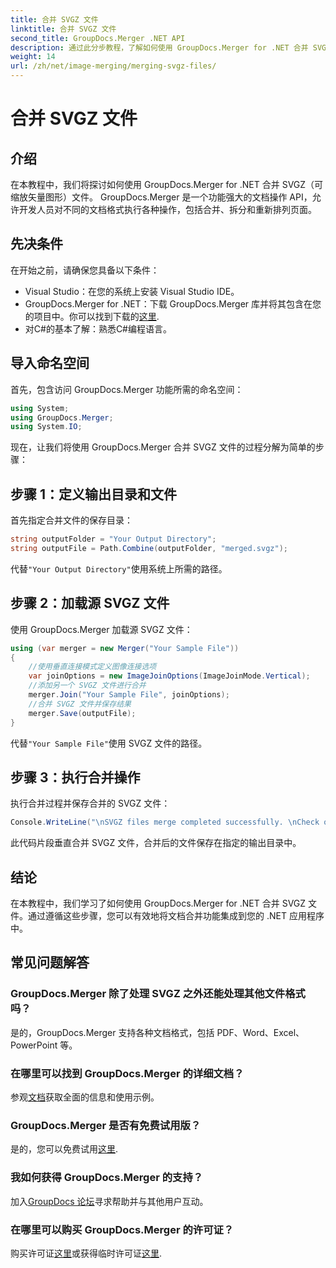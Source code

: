 ```yaml
---
title: 合并 SVGZ 文件
linktitle: 合并 SVGZ 文件
second_title: GroupDocs.Merger .NET API
description: 通过此分步教程，了解如何使用 GroupDocs.Merger for .NET 合并 SVGZ 文件。提高您的文档处理技能。
weight: 14
url: /zh/net/image-merging/merging-svgz-files/
---
```


# 合并 SVGZ 文件

## 介绍
在本教程中，我们将探讨如何使用 GroupDocs.Merger for .NET 合并 SVGZ（可缩放矢量图形）文件。 GroupDocs.Merger 是一个功能强大的文档操作 API，允许开发人员对不同的文档格式执行各种操作，包括合并、拆分和重新排列页面。
## 先决条件
在开始之前，请确保您具备以下条件：
- Visual Studio：在您的系统上安装 Visual Studio IDE。
-  GroupDocs.Merger for .NET：下载 GroupDocs.Merger 库并将其包含在您的项目中。你可以找到下载的[这里](https://releases.groupdocs.com/merger/net/).
- 对C#的基本了解：熟悉C#编程语言。

## 导入命名空间
首先，包含访问 GroupDocs.Merger 功能所需的命名空间：
```csharp
using System; 
using GroupDocs.Merger;
using System.IO;
```

现在，让我们将使用 GroupDocs.Merger 合并 SVGZ 文件的过程分解为简单的步骤：
## 步骤 1：定义输出目录和文件
首先指定合并文件的保存目录：
```csharp
string outputFolder = "Your Output Directory";
string outputFile = Path.Combine(outputFolder, "merged.svgz");
```
代替`"Your Output Directory"`使用系统上所需的路径。
## 步骤 2：加载源 SVGZ 文件
使用 GroupDocs.Merger 加载源 SVGZ 文件：
```csharp
using (var merger = new Merger("Your Sample File"))
{
    //使用垂直连接模式定义图像连接选项
    var joinOptions = new ImageJoinOptions(ImageJoinMode.Vertical);
    //添加另一个 SVGZ 文件进行合并
    merger.Join("Your Sample File", joinOptions);
    //合并 SVGZ 文件并保存结果
    merger.Save(outputFile);
}
```
代替`"Your Sample File"`使用 SVGZ 文件的路径。
## 步骤 3：执行合并操作
执行合并过程并保存合并的 SVGZ 文件：
```csharp
Console.WriteLine("\nSVGZ files merge completed successfully. \nCheck output in {0}", outputFolder);
```
此代码片段垂直合并 SVGZ 文件，合并后的文件保存在指定的输出目录中。

## 结论
在本教程中，我们学习了如何使用 GroupDocs.Merger for .NET 合并 SVGZ 文件。通过遵循这些步骤，您可以有效地将文档合并功能集成到您的 .NET 应用程序中。

## 常见问题解答
### GroupDocs.Merger 除了处理 SVGZ 之外还能处理其他文件格式吗？
是的，GroupDocs.Merger 支持各种文档格式，包括 PDF、Word、Excel、PowerPoint 等。
### 在哪里可以找到 GroupDocs.Merger 的详细文档？
参观[文档](https://tutorials.groupdocs.com/merger/net/)获取全面的信息和使用示例。
### GroupDocs.Merger 是否有免费试用版？
是的，您可以免费试用[这里](https://releases.groupdocs.com/).
### 我如何获得 GroupDocs.Merger 的支持？
加入[GroupDocs 论坛](https://forum.groupdocs.com/c/merger/32)寻求帮助并与其他用户互动。
### 在哪里可以购买 GroupDocs.Merger 的许可证？
购买许可证[这里](https://purchase.groupdocs.com/buy)或获得临时许可证[这里](https://purchase.groupdocs.com/temporary-license/).